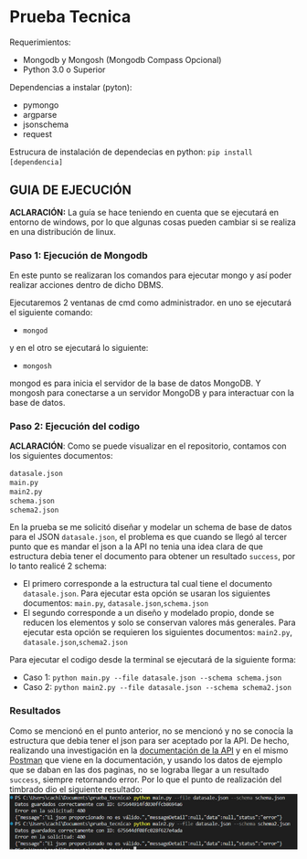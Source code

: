 
# Prueba Tecnica
Requerimientos:
+ Mongodb y Mongosh (Mongodb Compass Opcional)
+ Python 3.0 o Superior

Dependencias a instalar (pyton):
+ pymongo
+ argparse
+ jsonschema
+ request

Estrucura de instalación de dependecias en python:
`pip install [dependencia]`

## GUIA DE EJECUCIÓN

__ACLARACIÓN:__ La guía se hace teniendo en cuenta que se ejecutará en entorno de windows, por lo que algunas cosas pueden cambiar si se realiza en una distribución de linux.

### Paso 1: Ejecución de Mongodb
En este punto se realizaran los comandos para ejecutar mongo y así poder realizar acciones dentro de dicho DBMS.

Ejecutaremos 2 ventanas de cmd como administrador.
en uno se ejecutará el siguiente comando:

- `mongod`

y en el otro se ejecutará lo siguiente:

- `mongosh`

mongod es para inicia el servidor de la base de datos MongoDB.
Y mongosh para conectarse a un servidor MongoDB y para interactuar con la base de datos.

### Paso 2: Ejecución del codigo
__ACLARACIÓN__: Como se puede visualizar en el repositorio, contamos con los siguientes documentos:
```
datasale.json
main.py
main2.py 
schema.json
schema2.json
```
En la prueba se me solicitó diseñar y modelar un schema de base de datos para el JSON `datasale.json`, el problema es que cuando se llegó al tercer punto que es mandar el json a la API no tenia una idea clara de que estructura debia tener el documento para obtener un resultado `success`, por lo tanto realicé 2 schema:
- El primero corresponde a la estructura tal cual tiene el documento `datasale.json`. Para ejecutar esta opción se usaran los siguientes documentos: `main.py`, `datasale.json`,`schema.json`
- El segundo corresponde a un diseño y modelado propio, donde se reducen los elementos y solo se conservan valores más generales. Para ejecutar esta opción se requieren los siguientes documentos: `main2.py`, `datasale.json`,`schema2.json`

Para ejecutar el codigo desde la terminal se ejecutará de la siguiente forma:
- Caso 1: `python main.py --file datasale.json --schema schema.json`
- Caso 2: `python main2.py --file datasale.json --schema schema2.json`

### Resultados
Como se mencionó en el punto anterior, no se mencionó y no se conocía la estructura que debia tener el json para ser aceptado por la API. De hecho, realizando una investigación en la [documentación de la API](https://developers.sw.com.mx/knowledge-base/emision-timbrado-json-cfdi/) y en el mismo [Postman](https://www.postman.com/development-swsapien/sw-api-developers/request/qmumlt3/application-json) que viene en la documentación, y usando los datos de ejemplo que se daban en las dos paginas, no se lograba llegar a un resultado `success`, siempre retornando error. Por lo que el punto de realización del timbrado dio el siguiente resultado:
![Resultados de los dos casos](/resultados.png)

